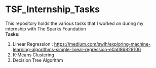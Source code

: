 # TSF_Internship_Tasks
This repository holds the various tasks that I worked on during my internship with The Sparks Foundation<br>
<b>Tasks:</b> <br>
1. Linear Regression : https://medium.com/swlh/exploring-machine-learning-algorithms-simple-linear-regression-e0a086829106 <br>
2. K-Means Clustering<br>
3. Decision Tree Algorithm
